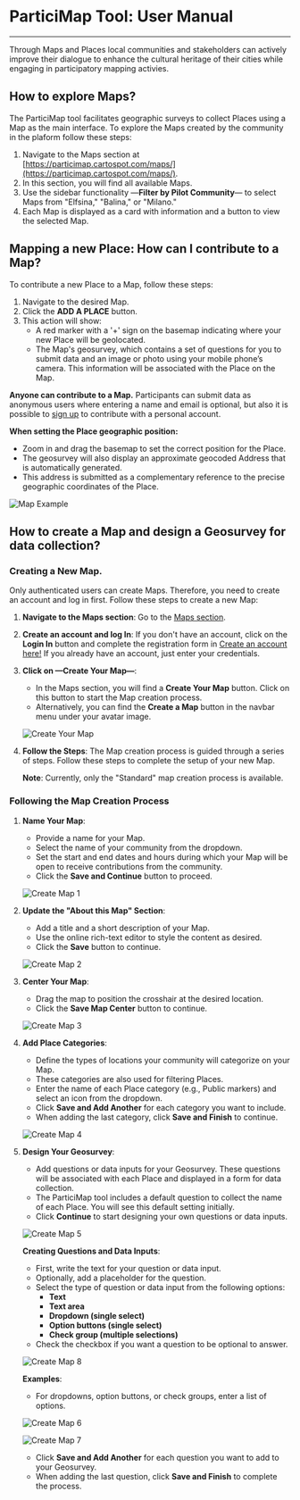 # ParticiMap Tool: User Manual
---

Through Maps and Places local communities and stakeholders can actively improve their dialogue to enhance the cultural heritage of their cities while engaging in participatory mapping activies.

## How to explore Maps?

The ParticiMap tool facilitates geographic surveys to collect Places using a Map as the main interface. To explore the Maps created by the community in the plaform follow these steps:

1. Navigate to the Maps section at [https://particimap.cartospot.com/maps/](https://particimap.cartospot.com/maps/).
2. In this section, you will find all available Maps. 
3. Use the sidebar functionality —**Filter by Pilot Community**— to select Maps from "Elfsina," "Balina," or "Milano."
4. Each Map is displayed as a card with information and a button to view the selected Map.

## Mapping a new Place: How can I contribute to a Map?

To contribute a new Place to a Map, follow these steps:

1. Navigate to the desired Map.
2. Click the **ADD A PLACE** button.
3. This action will show:
   * A red marker with a '+' sign on the basemap indicating where your new Place will be geolocated.
   * The Map's geosurvey, which contains a set of questions for you to submit data and an image or photo using your mobile phone’s camera. This information will be associated with the Place on the Map.

**Anyone can contribute to a Map.** Participants can submit data as anonymous users where entering a name and email is optional, but also it is possible to [sign up](https://particimap.cartospot.com/user/signup/) to contribute with a personal account.

**When setting the Place geographic position:**

* Zoom in and drag the basemap to set the correct position for the Place.
* The geosurvey will also display an approximate geocoded Address that is automatically generated.
* This address is submitted as a complementary reference to the precise geographic coordinates of the Place.

![Map Example](images/ParticiMap_Mapping_a_New_Place.png)

## How to create a Map and design a Geosurvey for  data collection?

### **Creating a New Map.**

Only authenticated users can create Maps. Therefore, you need to create an account and log in first. Follow these steps to create a new Map:

1. **Navigate to the Maps section**: Go to the [Maps section](https://particimap.cartospot.com/maps/).

2. **Create an account and log In**: If you don't have an account, click on the **Login In** button and complete the registration form in [Create an account here!](https://particimap.cartospot.com/user/signup/) If you already have an account, just enter your credentials.

4. **Click on —Create Your Map—**: 
   - In the Maps section, you will find a **Create Your Map** button. Click on this button to start the Map creation process.
   - Alternatively, you can find the **Create a Map** button in the navbar menu under your avatar image.

   ![Create Your Map](images/ParticiMap_Create_Your_Map.png)

4. **Follow the Steps**: The Map creation process is guided through a series of steps. Follow these steps to complete the setup of your new Map.

   **Note**: Currently, only the "Standard" map creation process is available.

### **Following the Map Creation Process**

1. **Name Your Map**:
   - Provide a name for your Map.
   - Select the name of your community from the dropdown.
   - Set the start and end dates and hours during which your Map will be open to receive contributions from the community.
   - Click the **Save and Continue** button to proceed.
   
   ![Create Map 1](images/ParticiMap_Create_Map_1.png)

2. **Update the "About this Map" Section**:
   - Add a title and a short description of your Map.
   - Use the online rich-text editor to style the content as desired.
   - Click the **Save** button to continue.
   
   ![Create Map 2](images/ParticiMap_Create_Map_2.png)

3. **Center Your Map**:
   - Drag the map to position the crosshair at the desired location.
   - Click the **Save Map Center** button to continue.

   ![Create Map 3](images/ParticiMap_Create_Map_3.png)

4. **Add Place Categories**:
   - Define the types of locations your community will categorize on your Map.
   - These categories are also used for filtering Places.
   - Enter the name of each Place category (e.g., Public markers) and select an icon from the dropdown.
   - Click **Save and Add Another** for each category you want to include.
   - When adding the last category, click **Save and Finish** to continue.
   
   ![Create Map 4](images/ParticiMap_Create_Map_4.png)

5. **Design Your Geosurvey**:
   - Add questions or data inputs for your Geosurvey. These questions will be associated with each Place and displayed in a form for data collection.
   - The ParticiMap tool includes a default question to collect the name of each Place. You will see this default setting initially.
   - Click **Continue** to start designing your own questions or data inputs.
   
   ![Create Map 5](images/ParticiMap_Create_Map_5.png)

   **Creating Questions and Data Inputs**:
   - First, write the text for your question or data input.
   - Optionally, add a placeholder for the question.
   - Select the type of question or data input from the following options:
     - **Text**
     - **Text area**
     - **Dropdown (single select)**
     - **Option buttons (single select)**
     - **Check group (multiple selections)**
   - Check the checkbox if you want a question to be optional to answer.
   
   ![Create Map 8](images/ParticiMap_Create_Map_Data_Input_Types.png)

   **Examples**:
   - For dropdowns, option buttons, or check groups, enter a list of options.
   
   ![Create Map 6](images/ParticiMap_Create_Map_6.png)
   
   ![Create Map 7](images/ParticiMap_Create_Map_7.png)

   - Click **Save and Add Another** for each question you want to add to your Geosurvey.
   - When adding the last question, click **Save and Finish** to complete the process.












